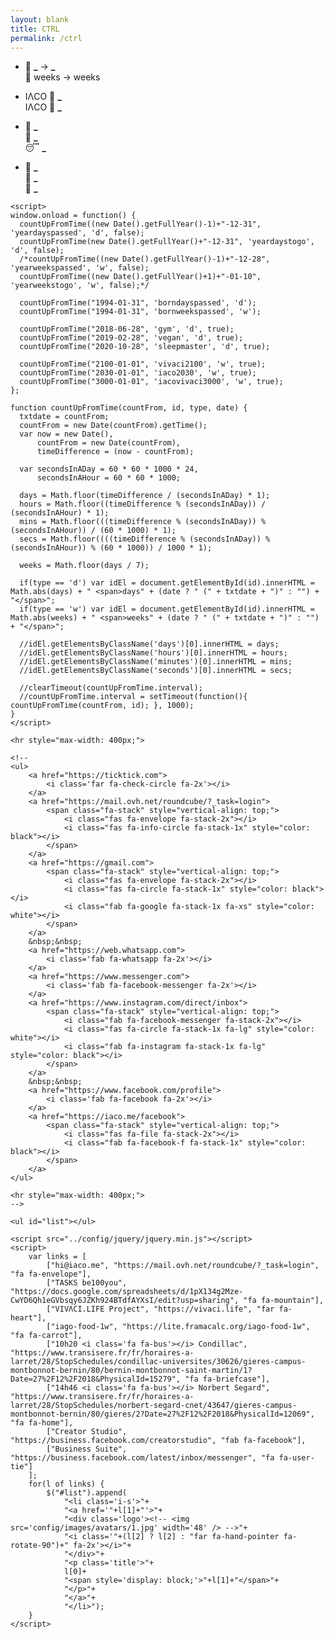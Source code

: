 ```yaml
---
layout: blank
title: CTRL
permalink: /ctrl
---
```


<html>

<head>
    <meta charset="utf-8">
    <meta http-equiv="X-UA-Compatible" content="IE=edge">
    <meta name="viewport" content="width=device-width, initial-scale=1">
    <title>IΛCO VIVΛCI</title>
    <link rel="stylesheet" href="../config/hi.css">
    <link rel="stylesheet" href="https://use.fontawesome.com/releases/v5.8.2/css/all.css" integrity="sha384-oS3vJWv+0UjzBfQzYUhtDYW+Pj2yciDJxpsK1OYPAYjqT085Qq/1cq5FLXAZQ7Ay" crossorigin="anonymous">
</head>
<body>
    <ul>
        <li class='i-s'>
            <a style="cursor: pointer;" onclick="document.location='https://www.timeanddate.com/calendar/custom.html?year='+new Date().getFullYear()+'&amp;country=5&amp;cols=0&amp;fdow=6&amp;wno=6&amp;wncs=2&amp;ctf=2&amp;wdf=1&amp;holmark=2&amp;hod=1&amp;hcl=1&amp;cdt=1&amp;ccg=1&amp;cci=6&amp;ccp=3&amp;ccu=10&amp;ccz=0&amp;cwd=2______2&amp;cwf=______&amp;holm=1&amp;doy=1&amp;dly=1&amp;hid=1&amp;typ=0&amp;display=3&amp;df=1'">
                <div class='logo'>
                    <i class='fas fa-history fa-2x'></i>
                </div>
                <script>
                    Date.prototype.getWeekNumber = function(){
                      var d = new Date(Date.UTC(this.getFullYear(), this.getMonth(), this.getDate()));
                      var dayNum = d.getUTCDay() || 7;
                      d.setUTCDate(d.getUTCDate() + 4 - dayNum);
                      var yearStart = new Date(Date.UTC(d.getUTCFullYear(), 0, 1));
                      var w = Math.ceil((((d - yearStart) / 86400000) + 1)/7);
                      if(this.getDay() == 0 | this.getDay() == 6) w = w + 1;
                      return w;
                    };
                </script>
                <p class='title'>
                    <script>document.write(new Date().getFullYear());</script> 📆 <b id="yeardayspassed">_</b> → <b id="yeardaystogo">_</b><br>
                    <script>document.write(new Date().getFullYear());</script> 📆 <script>document.write(new Date().getWeekNumber());</script> <span>weeks</span> → <script>document.write(new Date(new Date().getFullYear(), 11, 31).getWeekNumber() - new Date().getWeekNumber());</script> <span>weeks</span><br>
                </p>
            </a>
        </li>
        <li class='i-s'>
            <a>
                <div class='logo'>
                    <i class='fas fa-star fa-2x'></i>
                </div>
                <p class='title'>
                    IΛCO 🌟 <b id="borndayspassed">_</b><br>
                    IΛCO 🌟 <b id="bornweekspassed">_</b><br>
                </p>
            </a>
        </li>
        <li class='i-s'>
            <a>
                <div class='logo'>
                    <i class='fas fa-calendar-check fa-2x'></i>
                </div>
                <p class='title'>
                    💪 <b id="gym">_</b><br>
                    🌱 <b id="vegan">_</b><br>
                    😴 <b id="sleepmaster">_</b>
                </p>
            </a>
        </li>
        <li class='i-s'>
            <a>
                <div class='logo'>
                    <i class='fas fa-user-astronaut fa-2x'></i>
                </div>
                <p class='title'>
                    🐢 <b id="iaco2030">_</b><br>
                    🌲 <b id="vivaci2100">_</b><br>
                    🔮 <b id="iacovivaci3000">_</b><br>
                </p>
            </a>
        </li>
    </ul>

    <script>
    window.onload = function() {
      countUpFromTime((new Date().getFullYear()-1)+"-12-31", 'yeardayspassed', 'd', false);
      countUpFromTime(new Date().getFullYear()+"-12-31", 'yeardaystogo', 'd', false);
      /*countUpFromTime((new Date().getFullYear()-1)+"-12-28", 'yearweekspassed', 'w', false);
      countUpFromTime((new Date().getFullYear()+1)+"-01-10", 'yearweekstogo', 'w', false);*/

      countUpFromTime("1994-01-31", 'borndayspassed', 'd');
      countUpFromTime("1994-01-31", 'bornweekspassed', 'w');

      countUpFromTime("2018-06-28", 'gym', 'd', true);
      countUpFromTime("2019-02-28", 'vegan', 'd', true);
      countUpFromTime("2020-10-28", 'sleepmaster', 'd', true);

      countUpFromTime("2100-01-01", 'vivaci2100', 'w', true);
      countUpFromTime("2030-01-01", 'iaco2030', 'w', true);
      countUpFromTime("3000-01-01", 'iacovivaci3000', 'w', true);
    };

    function countUpFromTime(countFrom, id, type, date) {
      txtdate = countFrom;
      countFrom = new Date(countFrom).getTime();
      var now = new Date(),
          countFrom = new Date(countFrom),
          timeDifference = (now - countFrom);

      var secondsInADay = 60 * 60 * 1000 * 24,
          secondsInAHour = 60 * 60 * 1000;

      days = Math.floor(timeDifference / (secondsInADay) * 1);
      hours = Math.floor((timeDifference % (secondsInADay)) / (secondsInAHour) * 1);
      mins = Math.floor(((timeDifference % (secondsInADay)) % (secondsInAHour)) / (60 * 1000) * 1);
      secs = Math.floor((((timeDifference % (secondsInADay)) % (secondsInAHour)) % (60 * 1000)) / 1000 * 1);

      weeks = Math.floor(days / 7);

      if(type == 'd') var idEl = document.getElementById(id).innerHTML = Math.abs(days) + " <span>days" + (date ? " (" + txtdate + ")" : "") + "</span>";
      if(type == 'w') var idEl = document.getElementById(id).innerHTML = Math.abs(weeks) + " <span>weeks" + (date ? " (" + txtdate + ")" : "") + "</span>";

      //idEl.getElementsByClassName('days')[0].innerHTML = days;
      //idEl.getElementsByClassName('hours')[0].innerHTML = hours;
      //idEl.getElementsByClassName('minutes')[0].innerHTML = mins;
      //idEl.getElementsByClassName('seconds')[0].innerHTML = secs;

      //clearTimeout(countUpFromTime.interval);
      //countUpFromTime.interval = setTimeout(function(){ countUpFromTime(countFrom, id); }, 1000);
    }
    </script>

    <hr style="max-width: 400px;">
    
    <!--
    <ul>
        <a href="https://ticktick.com">
            <i class='far fa-check-circle fa-2x'></i>
        </a>
        <a href="https://mail.ovh.net/roundcube/?_task=login">
            <span class="fa-stack" style="vertical-align: top;">
                <i class="fas fa-envelope fa-stack-2x"></i>
                <i class="fas fa-info-circle fa-stack-1x" style="color: black"></i>
            </span>
        </a>
        <a href="https://gmail.com">
            <span class="fa-stack" style="vertical-align: top;">
                <i class="fas fa-envelope fa-stack-2x"></i>
                <i class="fas fa-circle fa-stack-1x" style="color: black"></i>
                <i class="fab fa-google fa-stack-1x fa-xs" style="color: white"></i>
            </span>
        </a>
        &nbsp;&nbsp;
        <a href="https://web.whatsapp.com">
            <i class='fab fa-whatsapp fa-2x'></i>
        </a>
        <a href="https://www.messenger.com">
            <i class='fab fa-facebook-messenger fa-2x'></i>
        </a>
        <a href="https://www.instagram.com/direct/inbox">
            <span class="fa-stack" style="vertical-align: top;">
                <i class="fab fa-facebook-messenger fa-stack-2x"></i>
                <i class="fas fa-circle fa-stack-1x fa-lg" style="color: white"></i>
                <i class="fab fa-instagram fa-stack-1x fa-lg" style="color: black"></i>
            </span>
        </a>
        &nbsp;&nbsp;
        <a href="https://www.facebook.com/profile">
            <i class='fab fa-facebook fa-2x'></i>
        </a>
        <a href="https://iaco.me/facebook">
            <span class="fa-stack" style="vertical-align: top;">
                <i class="fas fa-file fa-stack-2x"></i>
                <i class="fab fa-facebook-f fa-stack-1x" style="color: black"></i>
            </span>
        </a>
    </ul>

    <hr style="max-width: 400px;">
    -->
    
    <ul id="list"></ul>

    <script src="../config/jquery/jquery.min.js"></script>
    <script>
        var links = [
            ["hi@iaco.me", "https://mail.ovh.net/roundcube/?_task=login", "fa fa-envelope"],
            ["TASKS be100you", "https://docs.google.com/spreadsheets/d/1pX134g2Mze-CwYD6Qh1eGVbsqy6JZKh924BTdfAYXsI/edit?usp=sharing", "fa fa-mountain"],
            ["VIVΛCI.LIFE Project", "https://vivaci.life", "far fa-heart"],
            ["iago-food-1w", "https://lite.framacalc.org/iago-food-1w", "fa fa-carrot"],
            ["10h20 <i class='fa fa-bus'></i> Condillac", "https://www.transisere.fr/fr/horaires-a-larret/28/StopSchedules/condillac-universites/30626/gieres-campus-montbonnot-bernin/80/bernin-montbonnot-saint-martin/1?Date=27%2F12%2F2018&PhysicalId=15279", "fa fa-briefcase"],
            ["14h46 <i class='fa fa-bus'></i> Norbert Segard", "https://www.transisere.fr/fr/horaires-a-larret/28/StopSchedules/norbert-segard-cnet/43647/gieres-campus-montbonnot-bernin/80/gieres/2?Date=27%2F12%2F2018&PhysicalId=12069", "fa fa-home"],
            ["Creator Studio", "https://business.facebook.com/creatorstudio", "fab fa-facebook"],
            ["Business Suite", "https://business.facebook.com/latest/inbox/messenger", "fa fa-user-tie"]
        ];
        for(l of links) {
            $("#list").append(
                "<li class='i-s'>"+
                "<a href='"+l[1]+"'>"+
                "<div class='logo'><!-- <img src='config/images/avatars/1.jpg' width='48' /> -->"+
                "<i class='"+(l[2] ? l[2] : "far fa-hand-pointer fa-rotate-90")+" fa-2x'></i>"+
                "</div>"+
                "<p class='title'>"+
                l[0]+
                "<span style='display: block;'>"+l[1]+"</span>"+
                "</p>"+
                "</a>"+
                "</li>");
        }
    </script>

</body>

</html>
